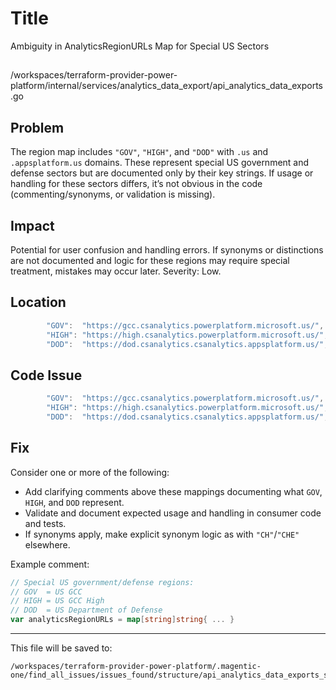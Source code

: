 # Title

Ambiguity in AnalyticsRegionURLs Map for Special US Sectors

##

/workspaces/terraform-provider-power-platform/internal/services/analytics_data_export/api_analytics_data_exports.go

## Problem

The region map includes `"GOV"`, `"HIGH"`, and `"DOD"` with `.us` and `.appsplatform.us` domains. These represent special US government and defense sectors but are documented only by their key strings. If usage or handling for these sectors differs, it’s not obvious in the code (commenting/synonyms, or validation is missing).

## Impact

Potential for user confusion and handling errors. If synonyms or distinctions are not documented and logic for these regions may require special treatment, mistakes may occur later. Severity: Low.

## Location

```go
		"GOV":  "https://gcc.csanalytics.powerplatform.microsoft.us/",
		"HIGH": "https://high.csanalytics.powerplatform.microsoft.us/",
		"DOD":  "https://dod.csanalytics.csanalytics.appsplatform.us/",
```

## Code Issue

```go
		"GOV":  "https://gcc.csanalytics.powerplatform.microsoft.us/",
		"HIGH": "https://high.csanalytics.powerplatform.microsoft.us/",
		"DOD":  "https://dod.csanalytics.csanalytics.appsplatform.us/",
```

## Fix

Consider one or more of the following:
- Add clarifying comments above these mappings documenting what `GOV`, `HIGH`, and `DOD` represent.
- Validate and document expected usage and handling in consumer code and tests.
- If synonyms apply, make explicit synonym logic as with `"CH"`/`"CHE"` elsewhere.

Example comment:

```go
// Special US government/defense regions:
// GOV  = US GCC
// HIGH = US GCC High
// DOD  = US Department of Defense
var analyticsRegionURLs = map[string]string{ ... }
```

---

This file will be saved to:

```
/workspaces/terraform-provider-power-platform/.magentic-one/find_all_issues/issues_found/structure/api_analytics_data_exports_structure_low.md
```
